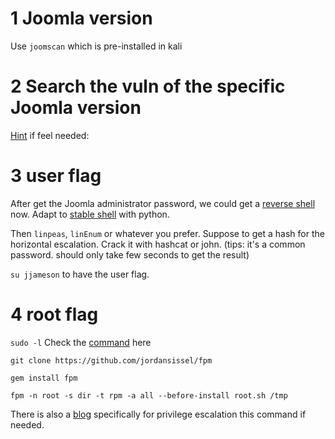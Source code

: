 # 1 Joomla version
Use `joomscan` which is pre-installed in kali

# 2 Search the vuln of the specific Joomla version
[Hint](https://github.com/XiphosResearch/exploits) if feel needed: 

# 3 user flag
After get the Joomla administrator password, we could get a [reverse shell](https://laptrinhx.com/joomla-reverse-shell-503628992/) now. 
Adapt to [stable shell](https://github.com/A1vinSmith/OSCP-PWK/wiki/Python) with python.

Then `linpeas`, `linEnum` or whatever you prefer.
Suppose to get a hash for the horizontal escalation.
Crack it with hashcat or john. (tips: it's a common password. should only take few seconds to get the result)

`su jjameson` to have the user flag.

# 4 root flag
`sudo -l`
Check the [command](https://gtfobins.github.io/) here

`git clone https://github.com/jordansissel/fpm`

`gem install fpm`

`fpm -n root -s dir -t rpm -a all --before-install root.sh /tmp`

There is also a [blog](https://medium.com/@klockw3rk/privilege-escalation-how-to-build-rpm-payloads-in-kali-linux-3a61ef61e8b2) specifically for privilege escalation this command if needed.
